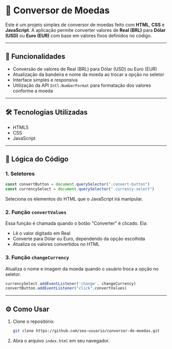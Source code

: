 # 💱 Conversor de Moedas

Este é um projeto simples de conversor de moedas feito com **HTML**, **CSS** e **JavaScript**. A aplicação permite converter valores de **Real (BRL)** para **Dólar (USD)** ou **Euro (EUR)** com base em valores fixos definidos no código.

---


## 🚀 Funcionalidades

- Conversão de valores de Real (BRL) para Dólar (USD) ou Euro (EUR)
- Atualização da bandeira e nome da moeda ao trocar a opção no seletor
- Interface simples e responsiva
- Utilização da API `Intl.NumberFormat` para formatação dos valores conforme a moeda

---

## 🛠️ Tecnologias Utilizadas

- HTML5
- CSS
- JavaScript 

---

## 🧠 Lógica do Código

### 1. Seletores

```javascript
const convertButton = document.querySelector(".convert-button")
const currencySelect = document.querySelector(".currency-select")
```
Seleciona os elementos do HTML que o JavaScript irá manipular.

### 2. Função `convertValues`

Essa função é chamada quando o botão "Converter" é clicado. Ela:

- Lê o valor digitado em Real
- Converte para Dólar ou Euro, dependendo da opção escolhida
- Atualiza os valores convertidos no HTML

### 3. Função `changeCurrency`

Atualiza o nome e imagem da moeda quando o usuário troca a opção no seletor.

```javascript
currencySelect.addEventListener('change', changeCurrency)
convertButton.addEventListener("click",convertValues)
```

---

## ⚙️ Como Usar

1. Clone o repositório:
   ```bash
   git clone https://github.com/seu-usuario/conversor-de-moedas.git
   ```
2. Abra o arquivo `index.html` em seu navegador.
